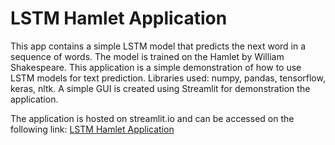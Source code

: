 # LSTM Hamlet Application

This app contains a simple LSTM model that predicts the next word in a sequence of words.
The model is trained on the Hamlet by William Shakespeare.
This application is a simple demonstration of how to use LSTM models for text prediction.
Libraries used: numpy, pandas, tensorflow, keras, nltk.
A simple GUI is created using Streamlit for demonstration the application.

The application is hosted on streamlit.io and can be accessed on the following link: [LSTM Hamlet Application](https://something.con)